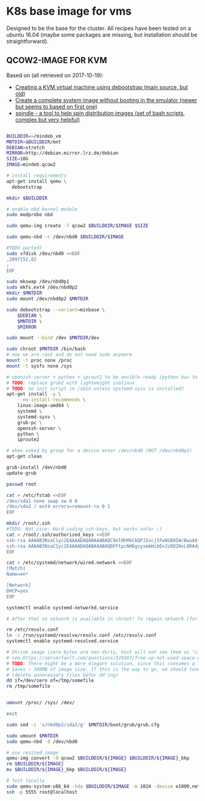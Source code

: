 # K8s base image for vms

Designed to be the base for the cluster. All recipes have been tested on a ubuntu 16.04 (maybe some packages are missing, but installation should be straightforward).

## QCOW2-IMAGE FOR KVM

Based on (all retrieved on 2017-10-19):
* [Creating a KVM virtual machine using debootstrap (main source, but old)](http://diogogomes.com/2012/07/13/debootstrap-kvm-image/index.html)
* [Create a complete system image without booting in the emulator (newer but seems to based on first one)](http://tic-le-polard.blogspot.de/2015/04/qemu-create-complete-system-image.html)
* [spindle - a tool to help spin distribution images (set of bash scripts, complex but very helpful)](https://github.com/asb/spindle)

```bash

BUILDDIR=~/mindeb_vm
MNTDIR=$BUILDDIR/mnt
DEBIAN=stretch
MIRROR=http://debian.mirror.lrz.de/debian
SIZE=10G
IMAGE=mindeb.qcow2

# install requirements
apt-get install qemu \
  debootstrap

mkdir $BUILDDIR

# enable nbd kernel module
sudo modprobe nbd

sudo qemu-img create -f qcow2 $BUILDDIR/$IMAGE $SIZE

sudo qemu-nbd -c /dev/nbd0 $BUILDDIR/$IMAGE

#TODO parted?
sudo sfdisk /dev/nbd0 <<EOF
,2097152,82
;
EOF

sudo mkswap /dev/nbd0p1
sudo mkfs.ext4 /dev/nbd0p2
mkdir $MNTDIR
sudo mount /dev/nbd0p2 $MNTDIR

sudo debootstrap --variant=minbase \
    $DEBIAN \
    $MNTDIR \
    $MIRROR

sudo mount --bind /dev $MNTDIR/dev

sudo chroot $MNTDIR /bin/bash
# now we are root and do not need sudo anymore
mount -t proc none /proc
mount -t sysfs none /sys

# openssh-server + python + iprout2 to be ansible ready (python has to be > 3 as of the time writing)
# TODO: replace grub2 with lightweight isolinux
# TODO: no init script in /sbin unless systemd-sysv is installed?
apt-get install -y \
    --no-install-recommends \
    linux-image-amd64 \
    systemd \
    systemd-sysv \
    grub-pc \
    openssh-server \
    python \
    iproute2

# when asked by group for a device enter /dev/nbd0 (NOT /dev/nbd0p2)
apt-get clean

grub-install /dev/nbd0
update-grub

passwd root

cat > /etc/fstab <<EOF
/dev/sda1 none swap sw 0 0
/dev/sda2 / ext4 errors=remount-ro 0 1
EOF

mkdir /root/.ssh
#TODO: Not nice: Hard coding ssh-keys, but works sofar ;)
cat > /root/.ssh/authorized_keys <<EOF
ssh-rsa AAAAB3NzaC1yc2EAAAADAQABAAABAQC9olNhMkCbQPJ2vcjIFwNSB8IW/BwuA6fm8Hu1GsPFPsvMYGxibOZ0lXQNu5tyUfv7dQaq3hS4p2jCWp1ldFB64+GjiuFNuJSijER/p28VUCxF7FIslNLUTXWdNIHttZaZ1ugrKZwdkUbdOmsDQ8OBOuRlSAjMmuGQxstrnwfKYddnvbguUU4C3smAC/AEVst9yPLu2QwrRAe2R8Dg0TvMckkzQVompft/jSoIwC2GCkx4ZkDrPOZiXqy241Tt1LaEjuj1Kz/iKw065XGwChfIgEdKGa8sS1t3cv/wwLaGBz26ujJ0OrcRvwlGOkPTLZ9vz4BPyet3U7dYHLZNwkdB tobi@Joschka
ssh-rsa AAAAB3NzaC1yc2EAAAADAQABAAABAQDFFtpcNHDgsysmAHibEnJzRD2NvL0RAdgwZ7x3fcykLuEoF7D6G+YgYETzBZFg61ZtwzPQJWDUq4f7+lklZmZzUtFqbLMBwkDN9CAIWbK3BVtO4umzXmN8oyTNmRKIV0lyDM6WMe4w/6eKG/W6zXXujCMG4UE/SWTOdUOWD7eaTEUt1X46XvWfZOyWXodizxFZwE0MD35Z45zJQ9wC5oU1fvgrB9SCGPyI0w9PgdTLrqAOrVJNNSzCfszzXCG9TSNw72zGh3dsHnWnJ5Ru2dJEK6qUi7eW/k2qfEKbHOH7eY7tXahLuYzvaZ7ixdCtlyApaZkkKFkLZ80o9x8wRmhj di72jiv@di72jiv-Latitude-E7270
EOF

cat > /etc/systemd/network/wired.network <<EOF
[Match]
Name=en*

[Network]
DHCP=yes
EOF

systemctl enable systemd-networkd.service

# After that no network is available in chroot! To regain network (for new packages etc, rm resolv.conf and restore the resolv.conf on your machine. Do not forget to restore the following setup)

rm /etc/resolv.conf
ln -s /run/systemd/resolve/resolv.conf /etc/resolv.conf
systemctl enable systemd-resolved.service

# Shrink image (zero bytes are non-dirty, host will not see them as "claimed" by guest)
# see https://serverfault.com/questions/329287/free-up-not-used-space-on-a-qcow2-image-file-on-kvm-qemu
# TODO: There might be a more elegant solution, since this consumes a lot of time...
# Saves ~ 300MB of image size. If this is the way to go, we should tune it further
# (delete unnecessary files befor dd'ing)
dd if=/dev/zero of=/tmp/somefile
rm /tmp/somefile


umount /proc/ /sys/ /dev/

exit

sudo sed -i 's/nbd0p2/sda2/g' $MNTDIR/boot/grub/grub.cfg

sudo umount $MNTDIR
sudo qemu-nbd -d /dev/nbd0

# use resized image
qemu-img convert -O qcow2 $BUILDDIR/${IMAGE} $BUILDDIR/${IMAGE}_bkp
rm $BUILDDIR/${IMAGE}
mv $BUILDDIR/${IMAGE}_bkp $BUILDDIR/${IMAGE}

# Test locally
sudo qemu-system-x86_64 -hda $BUILDDIR/$IMAGE -m 1024 -device e1000,netdev=user.0 -netdev user,id=user.0,hostfwd=tcp::5555-:22
ssh -p 5555 root@localhost
```
